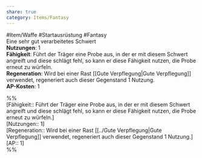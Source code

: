 ```yaml
---
share: true
category: Items/Fantasy
---
```

  
#Item/Waffe #Startausrüstung #Fantasy  
Eine sehr gut verarbeitetes Schwert  
**Nutzungen**:  1  
**Fähigkeit**: Führt der Träger eine Probe aus, in der er mit diesem Schwert angreift und diese schlägt fehl, so kann er diese Fähigkeit nutzen, die Probe erneut zu würfeln.  
**Regeneration**: Wird bei einer Rast [[Gute Verpflegung|Gute Verpflegung]] verwendet, regeneriert auch dieser Gegenstand 1 Nutzung.  
**AP-Kosten**: 1  
  
%%  
[Fähigkeit:: Führt der Träger eine Probe aus, in der er mit diesem Schwert angreift und diese schlägt fehl, so kann er diese Fähigkeit nutzen, die Probe erneut zu würfeln.]  
[Nutzungen:: 1]  
[Regeneration:: Wird bei einer Rast [[../Gute Verpflegung|Gute Verpflegung]] verwendet, regeneriert auch dieser Gegenstand 1 Nutzung.]   
[AP:: 1]  
%%